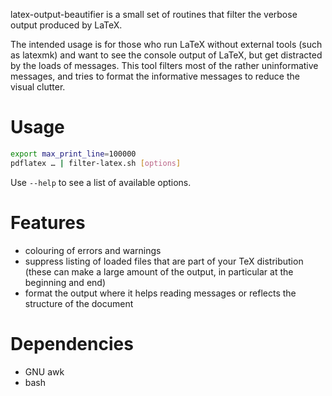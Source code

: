 latex-output-beautifier is a small set of routines that filter the verbose output produced by LaTeX.

The intended usage is for those who run LaTeX without external tools (such as latexmk) and want to see the console output of LaTeX, but get distracted by the loads of messages.
This tool filters most of the rather uninformative messages, and tries to format the informative messages to reduce the visual clutter.


# Usage

```bash
export max_print_line=100000
pdflatex … | filter-latex.sh [options]
```

Use `--help` to see a list of available options.

# Features

* colouring of errors and warnings
* suppress listing of loaded files that are part of your TeX distribution (these can make a large amount of the output, in particular at the beginning and end)
* format the output where it helps reading messages or reflects the structure of the document


# Dependencies

* GNU awk
* bash
